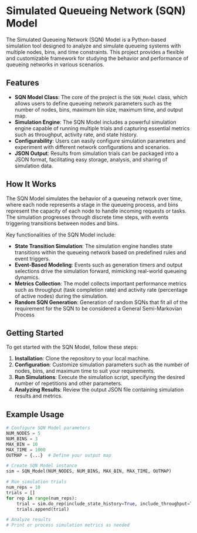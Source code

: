 # Simulated Queueing Network (SQN) Model

The Simulated Queueing Network (SQN) Model is a Python-based simulation tool designed to analyze and simulate queueing systems with multiple nodes, bins, and time constraints. This project provides a flexible and customizable framework for studying the behavior and performance of queueing networks in various scenarios.

## Features

- **SQN Model Class**: The core of the project is the `SQN_Model` class, which allows users to define queueing network parameters such as the number of nodes, bins, maximum bin size, maximum time, and output map.
- **Simulation Engine**: The SQN Model includes a powerful simulation engine capable of running multiple trials and capturing essential metrics such as throughput, activity rate, and state history.
- **Configurability**: Users can easily configure simulation parameters and experiment with different network configurations and scenarios.
- **JSON Output**: Results from simulation trials can be packaged into a JSON format, facilitating easy storage, analysis, and sharing of simulation data.

## How It Works

The SQN Model simulates the behavior of a queueing network over time, where each node represents a stage in the queueing process, and bins represent the capacity of each node to handle incoming requests or tasks. The simulation progresses through discrete time steps, with events triggering transitions between nodes and bins.

Key functionalities of the SQN Model include:

- **State Transition Simulation**: The simulation engine handles state transitions within the queueing network based on predefined rules and event triggers. 
- **Event-Based Modeling**: Events such as generation timers and output selections drive the simulation forward, mimicking real-world queueing dynamics.
- **Metrics Collection**: The model collects important performance metrics such as throughput (task completion rate) and activity rate (percentage of active nodes) during the simulation.
- **Random SQN Generation**: Generation of random SQNs that fit all of the requirement for the SQN to be considered a General Semi-Markovian Process

## Getting Started

To get started with the SQN Model, follow these steps:

1. **Installation**: Clone the repository to your local machine.
2. **Configuration**: Customize simulation parameters such as the number of nodes, bins, and maximum time to suit your requirements.
3. **Run Simulations**: Execute the simulation script, specifying the desired number of repetitions and other parameters.
4. **Analyzing Results**: Review the output JSON file containing simulation results and metrics.

## Example Usage

```python
# Configure SQN Model parameters
NUM_NODES = 5
NUM_BINS = 3
MAX_BIN = 10
MAX_TIME = 1000
OUTMAP = {...}  # Define your output map

# Create SQN Model instance
sim = SQN_Model(NUM_NODES, NUM_BINS, MAX_BIN, MAX_TIME, OUTMAP)

# Run simulation trials
num_reps = 10
trials = []
for rep in range(num_reps):
    trial = sim.do_rep(include_state_history=True, include_throughput=True)
    trials.append(trial)

# Analyze results
# Print or process simulation metrics as needed
